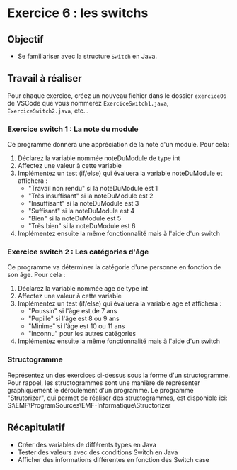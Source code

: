 # Exercice 6 : les switchs

## Objectif

- Se familiariser avec la structure `Switch` en Java.

## Travail à réaliser

Pour  chaque  exercice,  créez  un  nouveau  fichier  dans  le dossier `exercice06` de VSCode  que  vous  nommerez `ExerciceSwitch1.java`, `ExerciceSwitch2.java`, etc...


### Exercice switch 1 : La note du module

Ce programme donnera une appréciation de la note d'un module.
Pour cela:
1. Déclarez la variable nommée noteDuModule de type int
2. Affectez une valeur à cette variable
3. Implémentez un test (if/else) qui évaluera la variable noteDuModule et affichera :
    - "Travail non rendu" si la noteDuModule est 1 
    - "Très insuffisant" si la noteDuModule est 2 
    - "Insuffisant" si la noteDuModule est 3
    - "Suffisant" si la noteDuModule est 4
    - "Bien" si la noteDuModule est 5
    - "Très bien" si la noteDuModule est 6
4. Implémentez ensuite la même fonctionnalité mais à l'aide d'un switch

### Exercice switch 2 : Les catégories d'âge
Ce programme va déterminer la catégorie d'une personne en fonction de son âge.
Pour cela :
1. Déclarez la variable nommée age de type int
2. Affectez une valeur à cette variable
3. Implémentez un test (if/else) qui évaluera la variable age et affichera :
    - "Poussin" si l'âge est de 7 ans
    - "Pupille" si l'âge est 8 ou 9 ans
    - "Minime" si l'âge est 10 ou 11 ans
    - "Inconnu" pour les autres catégories
4. Implémentez ensuite la même fonctionnalité mais à l'aide d'un switch

### Structogramme 
Représentez un des exercices ci-dessus sous la forme d'un structogramme. 
Pour rappel, les structogrammes sont une manière de représenter graphiquement le déroulement d'un programme. 
Le programme "Strutorizer", qui permet de réaliser des structogrammes, est disponible ici: S:\EMF\ProgramSources\EMF-Informatique\Structorizer


## Récapitulatif 
- Créer des variables de différents types en Java
- Tester des valeurs avec des conditions Switch en Java
- Afficher des informations différentes en fonction des Switch case